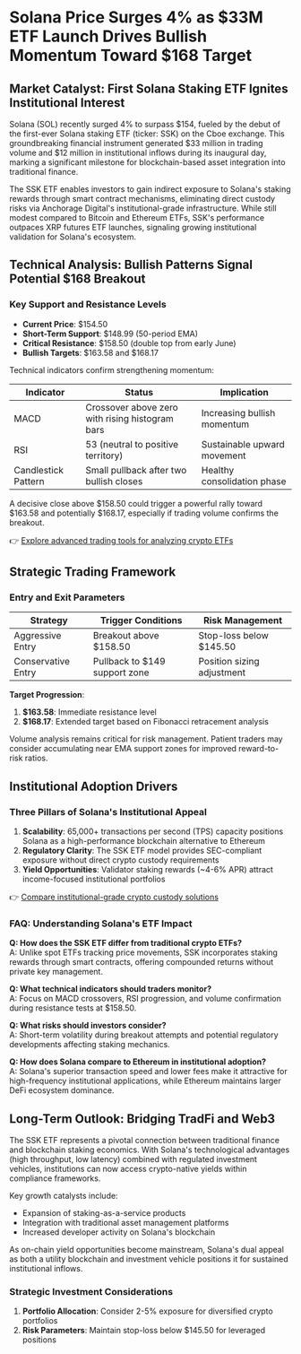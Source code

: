 # Solana Price Surges 4% as $33M ETF Launch Drives Bullish Momentum Toward $168 Target  

## Market Catalyst: First Solana Staking ETF Ignites Institutional Interest  

Solana (SOL) recently surged 4% to surpass $154, fueled by the debut of the first-ever Solana staking ETF (ticker: SSK) on the Cboe exchange. This groundbreaking financial instrument generated $33 million in trading volume and $12 million in institutional inflows during its inaugural day, marking a significant milestone for blockchain-based asset integration into traditional finance.  

The SSK ETF enables investors to gain indirect exposure to Solana's staking rewards through smart contract mechanisms, eliminating direct custody risks via Anchorage Digital's institutional-grade infrastructure. While still modest compared to Bitcoin and Ethereum ETFs, SSK's performance outpaces XRP futures ETF launches, signaling growing institutional validation for Solana's ecosystem.  

## Technical Analysis: Bullish Patterns Signal Potential $168 Breakout  

### Key Support and Resistance Levels  

- **Current Price**: $154.50  
- **Short-Term Support**: $148.99 (50-period EMA)  
- **Critical Resistance**: $158.50 (double top from early June)  
- **Bullish Targets**: $163.58 and $168.17  

Technical indicators confirm strengthening momentum:  

| Indicator       | Status                          | Implication                     |  
|------------------|----------------------------------|----------------------------------|  
| MACD             | Crossover above zero with rising histogram bars | Increasing bullish momentum |  
| RSI              | 53 (neutral to positive territory) | Sustainable upward movement      |  
| Candlestick Pattern | Small pullback after two bullish closes | Healthy consolidation phase      |  

A decisive close above $158.50 could trigger a powerful rally toward $163.58 and potentially $168.17, especially if trading volume confirms the breakout.  

👉 [Explore advanced trading tools for analyzing crypto ETFs](https://bit.ly/okx-bonus)  

## Strategic Trading Framework  

### Entry and Exit Parameters  

| Strategy        | Trigger Conditions              | Risk Management                  |  
|------------------|----------------------------------|-----------------------------------|  
| Aggressive Entry | Breakout above $158.50          | Stop-loss below $145.50          |  
| Conservative Entry | Pullback to $149 support zone   | Position sizing adjustment       |  

**Target Progression**:  
1. **$163.58**: Immediate resistance level  
2. **$168.17**: Extended target based on Fibonacci retracement analysis  

Volume analysis remains critical for risk management. Patient traders may consider accumulating near EMA support zones for improved reward-to-risk ratios.  

## Institutional Adoption Drivers  

### Three Pillars of Solana's Institutional Appeal  

1. **Scalability**: 65,000+ transactions per second (TPS) capacity positions Solana as a high-performance blockchain alternative to Ethereum  
2. **Regulatory Clarity**: The SSK ETF model provides SEC-compliant exposure without direct crypto custody requirements  
3. **Yield Opportunities**: Validator staking rewards (~4-6% APR) attract income-focused institutional portfolios  

👉 [Compare institutional-grade crypto custody solutions](https://bit.ly/okx-bonus)  

### FAQ: Understanding Solana's ETF Impact  

**Q: How does the SSK ETF differ from traditional crypto ETFs?**  
A: Unlike spot ETFs tracking price movements, SSK incorporates staking rewards through smart contracts, offering compounded returns without private key management.  

**Q: What technical indicators should traders monitor?**  
A: Focus on MACD crossovers, RSI progression, and volume confirmation during resistance tests at $158.50.  

**Q: What risks should investors consider?**  
A: Short-term volatility during breakout attempts and potential regulatory developments affecting staking mechanics.  

**Q: How does Solana compare to Ethereum in institutional adoption?**  
A: Solana's superior transaction speed and lower fees make it attractive for high-frequency institutional applications, while Ethereum maintains larger DeFi ecosystem dominance.  

## Long-Term Outlook: Bridging TradFi and Web3  

The SSK ETF represents a pivotal connection between traditional finance and blockchain staking economics. With Solana's technological advantages (high throughput, low latency) combined with regulated investment vehicles, institutions can now access crypto-native yields within compliance frameworks.  

Key growth catalysts include:  
- Expansion of staking-as-a-service products  
- Integration with traditional asset management platforms  
- Increased developer activity on Solana's blockchain  

As on-chain yield opportunities become mainstream, Solana's dual appeal as both a utility blockchain and investment vehicle positions it for sustained institutional inflows.  

### Strategic Investment Considerations  

1. **Portfolio Allocation**: Consider 2-5% exposure for diversified crypto portfolios  
2. **Risk Parameters**: Maintain stop-loss below $145.50 for leveraged positions  